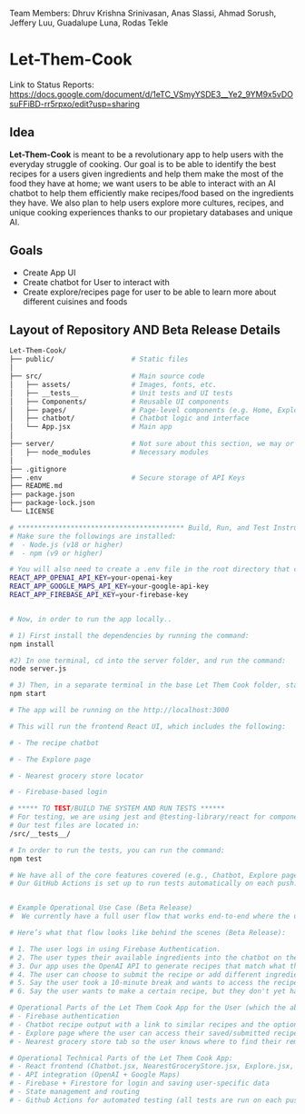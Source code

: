 Team Members: Dhruv Krishna Srinivasan, Anas Slassi, Ahmad Sorush, Jeffery Luu, Guadalupe Luna, Rodas Tekle

# Let-Them-Cook

Link to Status Reports: https://docs.google.com/document/d/1eTC_VSmyYSDE3__Ye2_9YM9x5vDOsuFFiBD-rr5rpxo/edit?usp=sharing

## Idea

**Let-Them-Cook** is meant to be a revolutionary app to help users with the everyday struggle of cooking. Our goal is to be able to identify the best recipes for a users given ingredients and help them make the most of the food they have at home; we want users to be able to interact with an AI chatbot to help them efficiently make recipes/food based on the ingredients they have. We also plan to help users explore more cultures, recipes, and unique cooking experiences thanks to our propietary databases and unique AI.

## Goals

- Create App UI
- Create chatbot for User to interact with
- Create explore/recipes page for user to be able to learn more about different cuisines and foods

## Layout of Repository AND Beta Release Details

```bash
Let-Them-Cook/
├── public/                   # Static files 
│
├── src/                      # Main source code
│   ├── assets/               # Images, fonts, etc.
│   ├── __tests__             # Unit tests and UI tests
│   ├── Components/           # Reusable UI components
│   ├── pages/                # Page-level components (e.g. Home, Explore, Recipe)
│   ├── chatbot/              # Chatbot logic and interface
│   └── App.jsx               # Main app 
│
├── server/                   # Not sure about this section, we may or may not use our own backend (potentially thinking of firestore) ->            temporary for Nearest Grocery Store
│   ├── node_modules          # Necessary modules
│
├── .gitignore                
├── .env                      # Secure storage of API Keys  
├── README.md
├── package.json
├── package-lock.json
└── LICENSE

# ***************************************** Build, Run, and Test Instructions (Beta Release) *********************************************
# Make sure the followings are installed:
#  - Node.js (v18 or higher)
#  - npm (v9 or higher)

# You will also need to create a .env file in the root directory that contains following:
REACT_APP_OPENAI_API_KEY=your-openai-key
REACT_APP_GOOGLE_MAPS_API_KEY=your-google-api-key
REACT_APP_FIREBASE_API_KEY=your-firebase-key


# Now, in order to run the app locally..

# 1) First install the dependencies by running the command:
npm install

#2) In one terminal, cd into the server folder, and run the command:
node server.js

# 3) Then, in a separate terminal in the base Let Them Cook folder, start the app by running the command:
npm start

# The app will be running on the http://localhost:3000

# This will run the frontend React UI, which includes the following:

# - The recipe chatbot

# - The Explore page

# - Nearest grocery store locator

# - Firebase-based login 

# ***** TO TEST/BUILD THE SYSTEM AND RUN TESTS ******
# For testing, we are using jest and @testing-library/react for component and logic testing.
# Our test files are located in:
/src/__tests__/

# In order to run the tests, you can run the command:
npm test

# We have all of the core features covered (e.g., Chatbot, Explore page, routing logic).
# Our GitHub Actions is set up to run tests automatically on each push.


# Example Operational Use Case (Beta Release)
#  We currently have a full user flow that works end-to-end where the user tells the chatbot what ingredients they have → the app recommends recipes. The user can submit a recipe if they want it to be saved in their explore page. 

# Here’s what that flow looks like behind the scenes (Beta Release):

# 1. The user logs in using Firebase Authentication.
# 2. The user types their available ingredients into the chatbot on the home page.
# 3. Our app uses the OpenAI API to generate recipes that match what they have.
# 4. The user can choose to submit the recipe or add different ingredients for different recipes. If the user submits the recipe, the recipe is saved under their user in a UsersCollection in Firestore.
# 5. Say the user took a 10-minute break and wants to access the recipe they had submitted. The Explore page renders the recipes that the logged-in user has submitted. The user can see an image of the recipe, click the title of the recipe to access the recipe instrutions, and see the cuisine/difficulty of the recipe. Images for each recipe are being generated via an OpenAI API Key. Currently, all recipes have a 3/5 rating by default, but we are implementing a rating feature for each recipe by final release (stretch goal).
# 6. Say the user wants to make a certain recipe, but they don't yet have all the ingredients. They can access the Nearest Grocery Store tab, which uses a Google Maps API to find the nearest grocery store to the user. The user is asked to provide their location. If they do not want to provide their exact location, the user can input their zip code instead. By final release, we aim to integrate the Nearest Grocery Store feature with the Chatbot, so that specific stores can be suggested based on the ingredients that the user still needs to obtain (stretch goal).

# Operational Parts of the Let Them Cook App for the User (which the above use case covers):
# - Firebase authentication
# - Chatbot recipe output with a link to similar recipes and the option to save recipes via the submit button
# - Explore page where the user can access their saved/submitted recipes, with the instructions linked
# - Nearest grocery store tab so the user knows where to find their remaining ingredients

# Operational Technical Parts of the Let Them Cook App:
# - React frontend (Chatbot.jsx, NearestGroceryStore.jsx, Explore.jsx, etc.)
# - API integration (OpenAI + Google Maps)
# - Firebase + Firestore for login and saving user-specific data
# - State management and routing
# - Github Actions for automated testing (all tests are run on each push)

